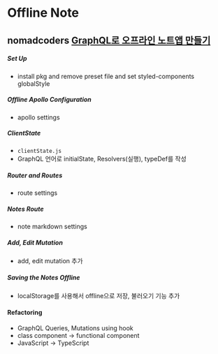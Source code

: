 # Offline Note

## nomadcoders [GraphQL로 오프라인 노트앱 만들기](https://academy.nomadcoders.co/courses/enrolled/424003)

##### Set Up

- install pkg and remove preset file and set styled-components globalStyle

##### Offline Apollo Configuration

- apollo settings

##### ClientState

- `clientState.js`
- GraphQL 언어로 initialState, Resolvers(실행), typeDef를 작성

##### Router and Routes

- route settings

##### Notes Route

- note markdown settings

##### Add, Edit Mutation

- add, edit mutation 추가

##### Saving the Notes Offline

- localStorage를 사용해서 offline으로 저장, 불러오기 기능 추가

#### Refactoring

- GraphQL Queries, Mutations using hook
- class component -> functional component
- JavaScript -> TypeScript
